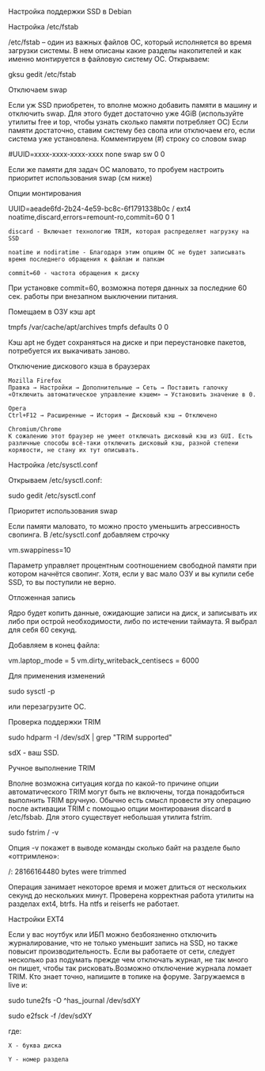Настройка поддержки SSD в Debian


Настройка /etc/fstab

/etc/fstab – один из важных файлов ОС, который исполняется во время загрузки системы. В нем описаны какие разделы накопителей и как именно монтируется в файловую систему ОС. Открываем:

gksu gedit /etc/fstab



Отключаем swap

Если уж SSD приобретен, то вполне можно добавить памяти в машину и отключить swap. Для этого будет достаточно уже 4GiB (используйте утилиты free и top, чтобы узнать сколько памяти потребляет ОС) Если памяти достаточно, ставим систему без свопа или отключаем его, если система уже установлена.
Комментируем (#) строку со словом swap

#UUID=xxxx-xxxx-xxxx-xxxx      none    swap    sw      0       0




Если же памяти для задач ОС маловато, то пробуем настроить приоритет использования swap (см ниже)

Опции монтирования

UUID=aeade6fd-2b24-4e59-bc8c-6f1791338b0c / ext4 noatime,discard,errors=remount-ro,commit=60 0 1



    discard - Включает технологию TRIM, которая распределяет нагрузку на SSD

    noatime и nodiratime - Благодаря этим опциям ОС не будет записывать время последнего обращения к файлам и папкам

    commit=60 - частота обращения к диску

При установке commit=60, возможна потеря данных за последние 60 сек. работы при внезапном выключении питания.

Помещаем в ОЗУ кэш apt

tmpfs   /var/cache/apt/archives tmpfs   defaults        0       0




Кэш apt не будет сохраняться на диске и при переустановке пакетов, потребуется их выкачивать заново.

Отключение дискового кэша в браузерах


    Mozilla Firefox
    Правка → Настройки → Дополнительные → Сеть → Поставить галочку «Отключить автоматическое управление кэшем» → Установить значение в 0.

    Opera
    Ctrl+F12 → Расширенные → История → Дисковый кэш → Отключено

    Chromium/Chrome
    К сожалению этот браузер не умеет отключать дисковый кэш из GUI. Есть различные способы всё-таки отключить дисковый кэш, разной степени корявости, не стану их тут описывать.



Настройка /etc/sysctl.conf

Открываем /etc/sysctl.conf:

sudo gedit /etc/sysctl.conf




Приоритет использования swap

Если памяти маловато, то можно просто уменьшить агрессивность свопинга. В /etc/sysctl.conf добавляем строчку

vm.swappiness=10




Параметр управляет процентным соотношением свободной памяти при котором начнётся свопинг.
Хотя, если у вас мало ОЗУ и вы купили себе SSD, то вы поступили не верно.

Отложенная запись

Ядро будет копить данные, ожидающие записи на диск, и записывать их либо при острой необходимости, либо по истечении таймаута. Я выбрал для себя 60 секунд.

Добавляем в конец файла:

vm.laptop_mode = 5
vm.dirty_writeback_centisecs = 6000




Для применения изменений

sudo sysctl -p




или перезагрузите ОС.

Проверка поддержки TRIM

sudo hdparm -I /dev/sdX | grep "TRIM supported"




sdX - ваш SSD.

Ручное выполнение TRIM

Вполне возможна ситуация когда по какой-то причине опции автоматического TRIM могут быть не включены, тогда понадобиться выполнить TRIM вручную. Обычно есть смысл провести эту операцию после активации TRIM с помощью опции монтирования discard в /etc/fsbab. Для этого существует небольшая утилита fstrim.

sudo fstrim / -v




Опция -v покажет в выводе команды сколько байт на разделе было «оттримлено»:

/: 28166164480 bytes were trimmed




Операция занимает некоторое время и может длиться от нескольких секунд до нескольких минут.
Проверена корректная работа утилиты на разделах ext4, btrfs. На ntfs и reiserfs не работает.

Настройки EXT4

Если у вас ноутбук или ИБП можно безбоязненно отключить журналирование, что не только уменьшит запись на SSD, но также повысит производительность.
Если вы работаете от сети, следует несколько раз подумать прежде чем отключать журнал, не так много он пишет, чтобы так рисковать.Возможно отключение журнала ломает TRIM. Кто знает точно, напишите в топике на форуме.
Загружаемся в live и:

sudo tune2fs -O ^has_journal /dev/sdXY




sudo e2fsck -f /dev/sdXY




где:


    Х - буква диска

    Y - номер раздела
